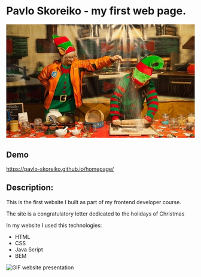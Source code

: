 # Pavlo Skoreiko - my first web page.

![picture from websit "elves"](https://github.com/Pavlo-Skoreiko/homepage/blob/main/images/PIK4301.jpg?raw=true)

## Demo

https://pavlo-skoreiko.github.io/homepage/

## Description:

This is the first website I built as part of my frontend developer course.

The site is a congratulatory letter dedicated to the holidays of Christmas

In my website I used this technologies:

- HTML
- CSS
- Java Script
- BEM

![GIF website presentation](https://media.giphy.com/media/8YgUZixae9vUr4QgMj/giphy.gif)
